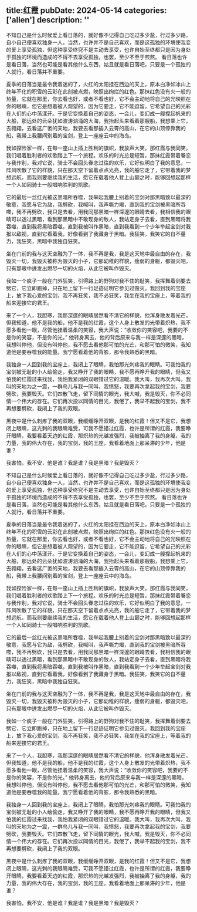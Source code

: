 
title:红霞
pubDate: 2024-05-14
categories: ['allen']
description: ''
---

不知自己是什么时候爱上看日落的，就好像不记得自己吃过多少盐，行过多少路，自小自己便喜欢独身一人，当然，也许并不是自己喜欢，而是这孤独的环境使我变的爱上享受孤独，但这种享受终究不是主动去享受，也许自始至终都只是因为身处于孤独的环境而造成的不得不去享受孤独，也罢，至少不至于煎熬。
看日落也许是看日落，当然也可能是看其他什么东西，姑且就是看日落吧，只要是一个孤独的人就行，看日落并不重要。

夏季的日落当是最令我着迷的了，火红的太阳挂在西边的天上，原本白净如冰山上终年不化的积雪的云彩在此刻被点燃，映照出绚烂的红色。那抹红色没有火一般的热量，它就在那里，你去看也好，或者不看也好，它不会主动地将自己的光映照在你的眼睛，但它是想着被人观望的，因为它要走，它不能逗留，它希望自己的光彩在人们的心中荡漾开。于是它变换着自己的姿态，一会儿，变幻成一艘撑起帆来的大船，那远处的云朵犹如波涛汹涌的大海，我抬起头来看着那艘船，我想乘上它，去翱翔，去看这广袤的天地，我要去看那插入云霄的高山，在它的山顶停靠我的船，我带上我腰间别着的宝剑，登上一座座云中的海岛。

我如探险家一样，在每一座山上插上胜利的旗帜，我放声大笑，那红霞与我同笑，我们唱着胜利者的欢歌踏上下一个旅程。欢乐的时光总是短暂，那抹红霞带着眷恋与我作别，我对它说，骑士不会回头眷恋过往的欢乐，它好似明白了我的意思，一阵风吹散了它的样貌，只在那天空下留着点点光亮，我的船它走了，它带着我的梦想远航，而我则要继续我的生活，愿它在载着他人登上山巅之时，能够回想起那样一个人如同骑士一般唱响胜利的凯歌。

它的最后一丝红光被这黑暗所吞噬，我举起我腰上别着的宝剑对那黑暗致以最深的敬意，我愿与它为敌，我劈砍，我喊叫，我声嘶力竭，直到我的宝剑被黑暗所吞噬，我不再劈砍，我只是去看，用我同那黑暗一样深邃的眼睛去看，我相信我的眼睛可以透过黑暗，看到那黑暗中不敢现身的敌人，我站定身子去看，直到黑暗将我吞噬，直到我将黑暗吞噬，直到我被叫作黑暗，直到我看到一个少年举起宝剑对我报以敌视，直到它看着我，好像看到了我藏身于黑暗。我狂笑，我笑它的自不量力，我狂笑，黑暗中我独自狂笑。

坐在门前的我与这天空融为了一体，我不再是我，我是这天地中最自由的存在，我毁灭一切，我毁灭被称为毁灭的小子，它那幼稚的样貌，瘦弱的身躯，都毁灭吧，只有那眼中迸发出燃尽一切的火焰，从此它被叫作毁灭。

我如一个疯子一般在门外狂笑，引得路上的野狗对我不住的耻笑，我挥舞着剑要去劈它，它立即跑掉，只在地上留下一行足迹证明它参见过毁灭。我回到我的宝座上，放下我心爱的宝剑，我不再狂笑，我不必狂笑，我坐在我的宝座上，等着我的船来迎接它的君王。

来了一个人，我胆寒，我那深邃的眼睛居然看不清它的样貌，他浑身散发着光芒，但我知道，他不是我的船，他不是我的红霞，这个人身上散发的光带着炽热，我不愿多看他一眼，尽管他挂着温柔的笑容，我大声说：“收敛你的笑容吧，我要的不是你的笑容，不是你的光。”
他转身离去，他的背后原来与我一样是深邃的黑暗，我想叫停他，但没有叫停他，我不愿去看他那可怕的光芒，和那可怕的微笑，我知道他是要吞噬我的能量。我宁愿看着他的背影，那令我熟悉的黑暗。

我独身一人回到我的宝座上，我闭上了眼睛，我怕那光刺疼我的眼睛。可我怕我的宝剑被无耻的小人给偷走，我又睁开了我的眼睛，我不愿再睁开我的眼睛，但我又怕我的红霞过来找我，我怕我紧闭的双眼错过它的温暖。我大叫，我再次大叫，我叫的天地为之一震，一群鸟儿与我一同叫，我愤怒，我要再次拿起我的宝剑，我要劈砍，我要毁灭。它们四散飞走，留下同情的眼光，我大喊，我是毁灭，你不必同情一个伟大的存在。它们再次投以同情的目光，我倦了，我举不起我的宝剑，我不再想要劈砍，我闭上了我的双眼。

黑夜中是什么刺疼了我的双眼，我缓缓睁开双眼，是我的红霞！但又不是它，我想闭上眼睛，这光刺的我眼睛难受，可我不愿错过红霞，也许是所谓的红霞，我要睁开眼睛，我要看着天边的红霞，那炽热的光越发强烈，我被抽离了我的身躯，我的力量，我的伟大存在，我的宝剑，我的王座，我看着地面上那呆滞的少年，他是谁？

我害怕，我不安，他是谁？我是谁？我是黑暗？我是毁灭？

不知自己是什么时候爱上看日落的，就好像不记得自己吃过多少盐，行过多少路，自小自己便喜欢独身一人，当然，也许并不是自己喜欢，而是这孤独的环境使我变的爱上享受孤独，但这种享受终究不是主动去享受，也许自始至终都只是因为身处于孤独的环境而造成的不得不去享受孤独，也罢，至少不至于煎熬。
看日落也许是看日落，当然也可能是看其他什么东西，姑且就是看日落吧，只要是一个孤独的人就行，看日落并不重要。

夏季的日落当是最令我着迷的了，火红的太阳挂在西边的天上，原本白净如冰山上终年不化的积雪的云彩在此刻被点燃，映照出绚烂的红色。那抹红色没有火一般的热量，它就在那里，你去看也好，或者不看也好，它不会主动地将自己的光映照在你的眼睛，但它是想着被人观望的，因为它要走，它不能逗留，它希望自己的光彩在人们的心中荡漾开。于是它变换着自己的姿态，一会儿，变幻成一艘撑起帆来的大船，那远处的云朵犹如波涛汹涌的大海，我抬起头来看着那艘船，我想乘上它，去翱翔，去看这广袤的天地，我要去看那插入云霄的高山，在它的山顶停靠我的船，我带上我腰间别着的宝剑，登上一座座云中的海岛。

我如探险家一样，在每一座山上插上胜利的旗帜，我放声大笑，那红霞与我同笑，我们唱着胜利者的欢歌踏上下一个旅程。欢乐的时光总是短暂，那抹红霞带着眷恋与我作别，我对它说，骑士不会回头眷恋过往的欢乐，它好似明白了我的意思，一阵风吹散了它的样貌，只在那天空下留着点点光亮，我的船它走了，它带着我的梦想远航，而我则要继续我的生活，愿它在载着他人登上山巅之时，能够回想起那样一个人如同骑士一般唱响胜利的凯歌。

它的最后一丝红光被这黑暗所吞噬，我举起我腰上别着的宝剑对那黑暗致以最深的敬意，我愿与它为敌，我劈砍，我喊叫，我声嘶力竭，直到我的宝剑被黑暗所吞噬，我不再劈砍，我只是去看，用我同那黑暗一样深邃的眼睛去看，我相信我的眼睛可以透过黑暗，看到那黑暗中不敢现身的敌人，我站定身子去看，直到黑暗将我吞噬，直到我将黑暗吞噬，直到我被叫作黑暗，直到我看到一个少年举起宝剑对我报以敌视，直到它看着我，好像看到了我藏身于黑暗。我狂笑，我笑它的自不量力，我狂笑，黑暗中我独自狂笑。

坐在门前的我与这天空融为了一体，我不再是我，我是这天地中最自由的存在，我毁灭一切，我毁灭被称为毁灭的小子，它那幼稚的样貌，瘦弱的身躯，都毁灭吧，只有那眼中迸发出燃尽一切的火焰，从此它被叫作毁灭。

我如一个疯子一般在门外狂笑，引得路上的野狗对我不住的耻笑，我挥舞着剑要去劈它，它立即跑掉，只在地上留下一行足迹证明它参见过毁灭。我回到我的宝座上，放下我心爱的宝剑，我不再狂笑，我不必狂笑，我坐在我的宝座上，等着我的船来迎接它的君王。

来了一个人，我胆寒，我那深邃的眼睛居然看不清它的样貌，他浑身散发着光芒，但我知道，他不是我的船，他不是我的红霞，这个人身上散发的光带着炽热，我不愿多看他一眼，尽管他挂着温柔的笑容，我大声说：“收敛你的笑容吧，我要的不是你的笑容，不是你的光。”
他转身离去，他的背后原来与我一样是深邃的黑暗，我想叫停他，但没有叫停他，我不愿去看他那可怕的光芒，和那可怕的微笑，我知道他是要吞噬我的能量。我宁愿看着他的背影，那令我熟悉的黑暗。

我独身一人回到我的宝座上，我闭上了眼睛，我怕那光刺疼我的眼睛。可我怕我的宝剑被无耻的小人给偷走，我又睁开了我的眼睛，我不愿再睁开我的眼睛，但我又怕我的红霞过来找我，我怕我紧闭的双眼错过它的温暖。我大叫，我再次大叫，我叫的天地为之一震，一群鸟儿与我一同叫，我愤怒，我要再次拿起我的宝剑，我要劈砍，我要毁灭。它们四散飞走，留下同情的眼光，我大喊，我是毁灭，你不必同情一个伟大的存在。它们再次投以同情的目光，我倦了，我举不起我的宝剑，我不再想要劈砍，我闭上了我的双眼。

黑夜中是什么刺疼了我的双眼，我缓缓睁开双眼，是我的红霞！但又不是它，我想闭上眼睛，这光刺的我眼睛难受，可我不愿错过红霞，也许是所谓的红霞，我要睁开眼睛，我要看着天边的红霞，那炽热的光越发强烈，我被抽离了我的身躯，我的力量，我的伟大存在，我的宝剑，我的王座，我看着地面上那呆滞的少年，他是谁？

我害怕，我不安，他是谁？我是谁？我是黑暗？我是毁灭？
